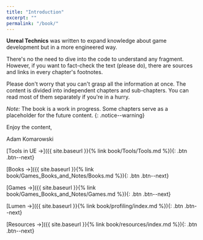 ```yaml
---
title: "Introduction"
excerpt: ""
permalink: "/book/"
---
```


__Unreal Technics__ was written to expand knowledge about game development but in a more engineered way. 

There's no the need to dive into the code to understand any fragment. However, if you want to fact-check the text (please do), there are sources and links in every chapter's footnotes.

Please don't worry that you can't grasp all the information at once. The content is divided into independent chapters and sub-chapters. You can read most of them separately if you're in a hurry.

_Note:_ The book is a work in progress. Some chapters serve as a placeholder for the future content.
{: .notice--warning}

Enjoy the content,

Adam Komarowski 


[Tools in UE →]({{ site.baseurl }}{% link book/Tools/Tools.md %}){: .btn .btn--next}


[Books →]({{ site.baseurl }}{% link book/Games_Books_and_Notes/Books.md %}){: .btn .btn--next}

[Games →]({{ site.baseurl }}{% link book/Games_Books_and_Notes/Games.md %}){: .btn .btn--next}

[Lumen →]({{ site.baseurl }}{% link book/profiling/index.md %}){: .btn .btn--next}

[Resources →]({{ site.baseurl }}{% link book/resources/index.md %}){: .btn .btn--next}
